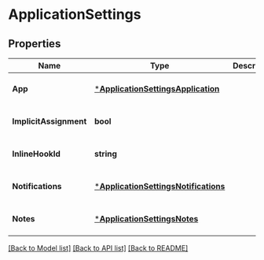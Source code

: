 # ApplicationSettings

## Properties
Name | Type | Description | Notes
------------ | ------------- | ------------- | -------------
**App** | [***ApplicationSettingsApplication**](ApplicationSettingsApplication.md) |  | [optional] [default to null]
**ImplicitAssignment** | **bool** |  | [optional] [default to null]
**InlineHookId** | **string** |  | [optional] [default to null]
**Notifications** | [***ApplicationSettingsNotifications**](ApplicationSettingsNotifications.md) |  | [optional] [default to null]
**Notes** | [***ApplicationSettingsNotes**](ApplicationSettingsNotes.md) |  | [optional] [default to null]

[[Back to Model list]](../README.md#documentation-for-models) [[Back to API list]](../README.md#documentation-for-api-endpoints) [[Back to README]](../README.md)

